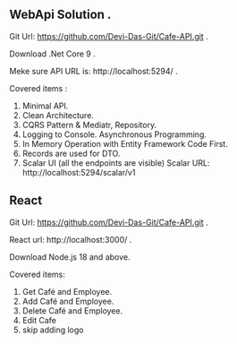 ## WebApi Solution . ##

Git Url: https://github.com/Devi-Das-Git/Cafe-API.git .

Download .Net Core 9 .

Meke sure API URL is: http://localhost:5294/ . 

Covered items : 
1. Minimal API.
2. Clean Architecture.
3. CQRS Pattern & Mediatr, Repository.
4. Logging to Console. Asynchronous Programming.
5. In Memory Operation with Entity Framework Code First.
6. Records are used for DTO. 
7. Scalar UI (all the endpoints are visible)
Scalar URL: http://localhost:5294/scalar/v1 

## React ##
Git Url: https://github.com/Devi-Das-Git/Cafe-API.git  .

React url: http://localhost:3000/  . 

Download Node.js 18 and above.

Covered items: 
1.	Get Café and Employee.
2.	Add Café and Employee.
3.	Delete Café and Employee.
4.	Edit Cafe
5.	skip adding logo 
	

